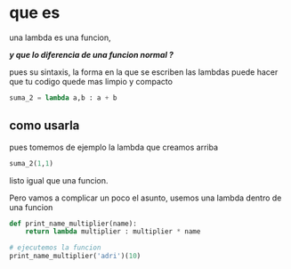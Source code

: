 # que es 

una lambda es una funcion, 

***y que lo diferencia de una funcion normal ?***

pues su sintaxis, la forma en la que se escriben las lambdas puede hacer que tu codigo quede
mas limpio y compacto

```python
suma_2 = lambda a,b : a + b
```

## como usarla

pues tomemos de ejemplo la lambda que creamos arriba

```python
suma_2(1,1)
```

listo igual que una funcion.

Pero vamos a complicar un poco el asunto, usemos una lambda dentro de una funcion

```python
def print_name_multiplier(name):
    return lambda multiplier : multiplier * name

# ejecutemos la funcion
print_name_multiplier('adri')(10)
```